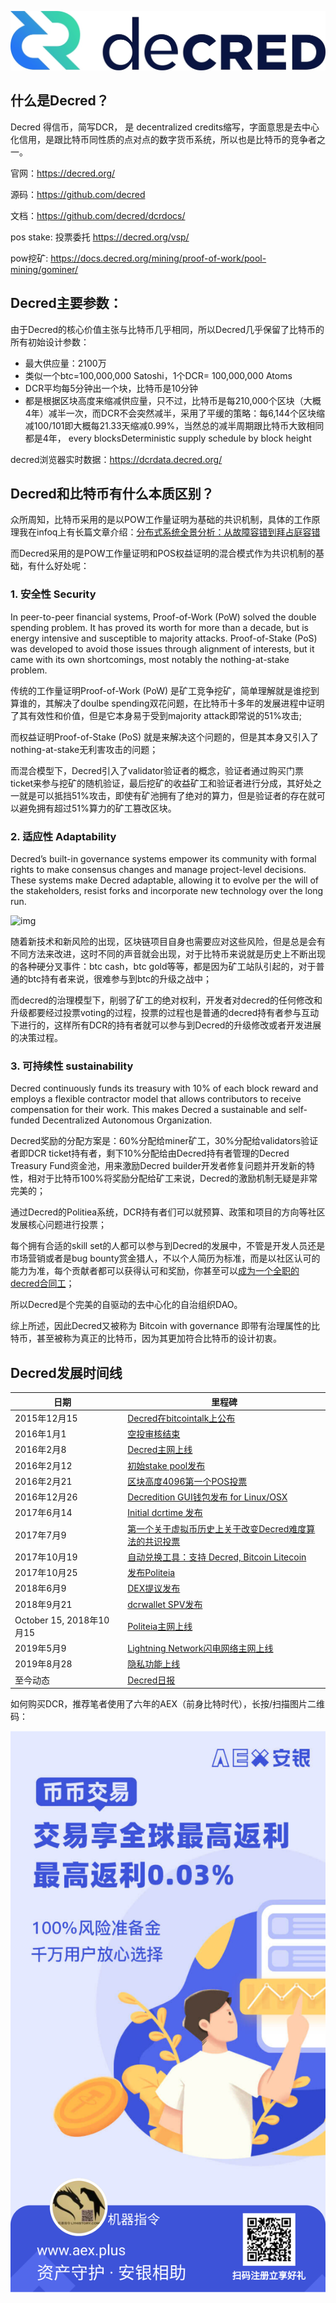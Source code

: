 ![](/docs/docs_image/blockchain/ecosystem/decred_logo.jpg)

## 什么是Decred？

Decred 得信币，简写DCR， 是 decentralized credits缩写，字面意思是去中心化信用，是跟比特币同性质的点对点的数字货币系统，所以也是比特币的竞争者之一。



官网：https://decred.org/

源码：https://github.com/decred

文档：https://github.com/decred/dcrdocs/

pos stake: 投票委托 https://decred.org/vsp/

pow挖矿: https://docs.decred.org/mining/proof-of-work/pool-mining/gominer/

## Decred主要参数：

由于Decred的核心价值主张与比特币几乎相同，所以Decred几乎保留了比特币的所有初始设计参数：

- 最大供应量：2100万
- 类似一个btc=100,000,000 Satoshi，1个DCR= 100,000,000 Atoms 
- DCR平均每5分钟出一个块，比特币是10分钟
- 都是根据区块高度来缩减供应量，只不过，比特币是每210,000个区块（大概4年）减半一次，而DCR不会突然减半，采用了平缓的策略：每6,144个区块缩减100/101即大概每21.33天缩减0.99%，当然总的减半周期跟比特币大致相同都是4年， every  blocksDeterministic supply schedule by block height

decred浏览器实时数据：https://dcrdata.decred.org/

## Decred和比特币有什么本质区别？

众所周知，比特币采用的是以POW工作量证明为基础的共识机制，具体的工作原理我在infoq上有长篇文章介绍：[分布式系统全景分析：从故障容错到拜占庭容错](https://www.infoq.cn/article/ihxufskmuc3ptlfyrryk)

而Decred采用的是POW工作量证明和POS权益证明的混合模式作为共识机制的基础，有什么好处呢：

### 1. 安全性 Security

In peer-to-peer financial systems, Proof-of-Work (PoW) solved the double spending problem. It has proved its worth for more than a decade, but is energy intensive and susceptible to majority attacks. Proof-of-Stake (PoS) was developed to avoid those issues through alignment of interests, but it came with its own shortcomings, most notably the nothing-at-stake problem.

传统的工作量证明Proof-of-Work (PoW) 是矿工竞争挖矿，简单理解就是谁挖到算谁的，其解决了doulbe spending双花问题，在比特币十多年的发展进程中证明了其有效性和价值，但是它本身易于受到majority attack即常说的51%攻击;

而权益证明Proof-of-Stake (PoS) 就是来解决这个问题的，但是其本身又引入了nothing-at-stake无利害攻击的问题；

而混合模型下，Decred引入了validator验证者的概念，验证者通过购买门票ticket来参与挖矿的随机验证，最后挖矿的收益矿工和验证者进行分成，其好处之一就是可以抵挡51%攻击，即使有矿池拥有了绝对的算力，但是验证者的存在就可以避免拥有超过51%算力的矿工篡改区块。

### 2. 适应性 Adaptability

Decred’s built-in governance systems empower its community with formal rights to make consensus changes and manage project-level decisions. These systems make Decred adaptable, allowing it to evolve per the will of the stakeholders, resist forks and incorporate new technology over the long run.

![img](https://decred.org/images/adaptability_politeia-the-proposal-system.png)

随着新技术和新风险的出现，区块链项目自身也需要应对这些风险，但是总是会有不同方法来改进，这时不同的声音就会出现，对于比特币来说就是历史上不断出现的各种硬分叉事件：btc cash，btc gold等等，都是因为矿工站队引起的，对于普通的btc持有者来说，很难参与到btc的升级之战中；

而decred的治理模型下，削弱了矿工的绝对权利，开发者对decred的任何修改和升级都要经过投票voting的过程，投票的过程也是普通的decred持有者参与互动下进行的，这样所有DCR的持有者就可以参与到Decred的升级修改或者开发进展的决策过程。

### 3. 可持续性 sustainability

Decred continuously funds its treasury with 10% of each block reward and employs a flexible contractor model that allows contributors to receive compensation for their work. This makes Decred a sustainable and self-funded Decentralized Autonomous Organization.

Decred奖励的分配方案是：60%分配给miner矿工，30%分配给validators验证者即DCR ticket持有者，剩下10%分配给由Decred持有者管理的Decred Treasury Fund资金池，用来激励Decred builder开发者修复问题并开发新的特性，相对于比特币100%将奖励分配给矿工来说，Decred的激励机制无疑是非常完美的；

通过Decred的Politiea系统，DCR持有者们可以就预算、政策和项目的方向等社区发展核心问题进行投票；

每个拥有合适的skill set的人都可以参与到Decred的发展中，不管是开发人员还是市场营销或者是bug bounty赏金猎人，不以个人简历为标准，而是以社区认可的能力为准，每个贡献者都可以获得认可和奖励，你甚至可以[成为一个全职的decred合同工](https://docs.decred.org/contributing/overview/)；

所以Decred是个完美的自驱动的去中心化的自治组织DAO。



综上所述，因此Decred又被称为 Bitcoin with governance 即带有治理属性的比特币，甚至被称为真正的比特币，因为其更加符合比特币的设计初衷。



## Decred发展时间线

| 日期                     |      | 里程碑                                                       |
| ------------------------ | ---- | ------------------------------------------------------------ |
| 2015年12月15             |      | [Decred在bitcointalk上公布](https://bitcointalk.org/index.php?topic=1290358.0) |
| 2016年1月1               |      | [空投审核结束](https://forum.decred.org/threads/airdrop-rundown.313/) |
| 2016年2月8               |      | [Decred主网上线](https://explorer.dcrdata.org/block/298e5cc3d985bfe7f81dc135f360abe089edd4396b86d2de66b0cef42b21d980) |
| 2016年2月12              |      | [初始stake pool发布](https://forum.decred.org/threads/testnet-stake-pool-is-live.626/) |
| 2016年2月21              |      | [区块高度4096第一个POS投票](https://explorer.dcrdata.org/block/00000000000013722f8e5a8af9cf55492e9237e77d29da98695e65fd13033625) |
| 2016年12月26             |      | [Decredition GUI钱包发布 for Linux/OSX](https://forum.decred.org/threads/dd-20-v0-7-0-12-26-16.4702/#post-23300) |
| 2017年6月14              |      | [Initial dcrtime 发布](https://blog.decred.org/2017/06/14/dcrtime-Blockchain-based-Timestamps/) |
| 2017年7月9               |      | [第一个关于虚拟币历史上关于改变Decred难度算法的共识投票](https://blog.decred.org/2017/04/03/A-New-Ticket-Price-Algorithm/) |
| 2017年10月19             |      | [自动兑换工具：支持 Decred, Bitcoin  Litecoin](https://blog.decred.org/2017/09/20/On-Chain-Atomic-Swaps/) |
| 2017年10月25             |      | [发布Politeia](https://blog.decred.org/2017/10/25/Politeia-Proposals-in-a-Timestamped-Filesystem/) |
| 2018年6月9               |      | [DEX提议发布](https://blog.decred.org/2018/06/05/A-New-Kind-of-DEX/) |
| 2018年9月21              |      | [dcrwallet SPV发布 ](https://github.com/decred/decred-binaries/releases/tag/v1.3.0) |
| October 15, 2018年10月15 |      | [Politeia主网上线](https://blog.decred.org/2018/10/15/Politeia-in-Production/) |
| 2019年5月9               |      | [Lightning Network闪电网络主网上线](https://github.com/decred/dcps/blob/master/dcp-0004/dcp-0004.mediawiki) |
| 2019年8月28              |      | [隐私功能上线](https://blog.decred.org/2019/08/28/Iterating-Privacy/) |
| 至今动态                 |      | [Decred日报](https://decred.org/press/)                      |



如何购买DCR，推荐笔者使用了六年的AEX（前身比特时代），长按/扫描图片二维码：

![](/docs/docs_image/blockchain/aex_2.png)

